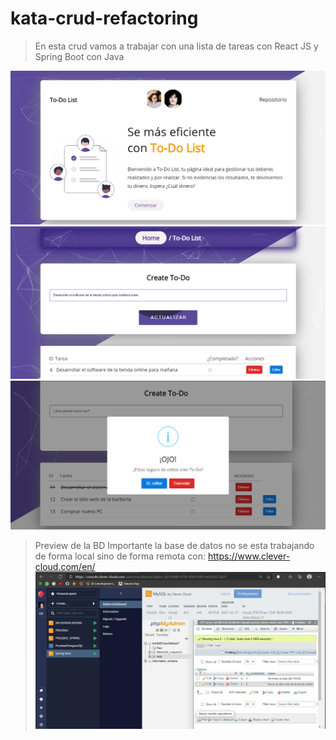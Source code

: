# kata-crud-refactoring

> En esta crud vamos a trabajar con una lista de tareas con React JS y Spring Boot con Java 

![preview web site.](https://github.com/JacoboGarcesO/KATA_REFACTORIZANDO_CRUD/blob/main/frontend/src/img/preview1.png)
![preview web site.](https://github.com/JacoboGarcesO/KATA_REFACTORIZANDO_CRUD/blob/main/frontend/src/img/preview2.png)
![preview web site.](https://github.com/JacoboGarcesO/KATA_REFACTORIZANDO_CRUD/blob/main/frontend/src/img/preview3.png)


> Preview de la BD 
> Importante la base de datos no se esta trabajando de forma local sino de forma remota con: https://www.clever-cloud.com/en/
![preview web site.](https://github.com/JacoboGarcesO/KATA_REFACTORIZANDO_CRUD/blob/main/frontend/src/img/bd.jpg)
